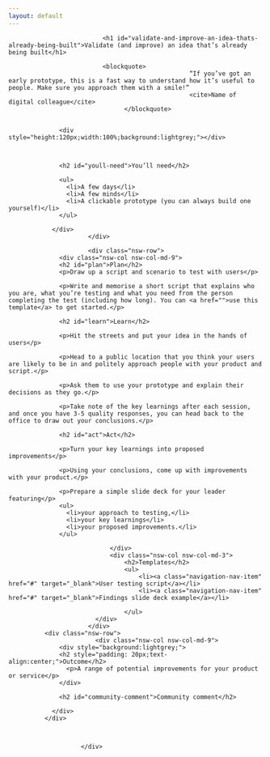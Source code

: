```yaml
---
layout: default
---
```

<div class="nsw-grid">
						  <div class="nsw-row nsw-m-bottom-sm">
						    <div class="nsw-col">

                              <h1 id="validate-and-improve-an-idea-thats-already-being-built">Validate (and improve) an idea that’s already being built</h1>

                              <blockquote>
                      								  “If you’ve got an early prototype, this is a fast way to understand how it’s useful to people. Make sure you approach them with a smile!”
                      								  <cite>Name of digital colleague</cite>
                      				</blockquote>


                  <div style="height:120px;width:100%;background:lightgrey;"></div>



                  <h2 id="youll-need">You’ll need</h2>

                  <ul>
                    <li>A few days</li>
                    <li>A few minds</li>
                    <li>A clickable prototype (you can always build one yourself)</li>
                  </ul>

                </div>
						  </div>

						  <div class="nsw-row">
                  <div class="nsw-col nsw-col-md-9">
                  <h2 id="plan">Plan</h2>
                  <p>Draw up a script and scenario to test with users</p>

                  <p>Write and memorise a short script that explains who you are, what you’re testing and what you need from the person completing the test (including how long). You can <a href="">use this template</a> to get started.</p>

                  <h2 id="learn">Learn</h2>

                  <p>Hit the streets and put your idea in the hands of users</p>

                  <p>Head to a public location that you think your users are likely to be in and politely approach people with your product and script.</p>

                  <p>Ask them to use your prototype and explain their decisions as they go.</p>

                  <p>Take note of the key learnings after each session, and once you have 3-5 quality responses, you can head back to the office to draw out your conclusions.</p>

                  <h2 id="act">Act</h2>

                  <p>Turn your key learnings into proposed improvements</p>

                  <p>Using your conclusions, come up with improvements with your product.</p>

                  <p>Prepare a simple slide deck for your leader featuring</p>
                  <ul>
                    <li>your approach to testing,</li>
                    <li>your key learnings</li>
                    <li>your proposed improvements.</li>
                  </ul>

							    </div>
							    <div class="nsw-col nsw-col-md-3">
									<h2>Templates</h2>
									<ul>
										<li><a class="navigation-nav-item" href="#" target="_blank">User testing script</a></li>
										<li><a class="navigation-nav-item" href="#" target="_blank">Findings slide deck example</a></li>

									</ul>
						    </div>
						  </div>
              <div class="nsw-row">
						    <div class="nsw-col nsw-col-md-9">
                  <div style="background:lightgrey;">
                  <h2 style="padding: 20px;text-align:center;">Outcome</h2>
                    <p>A range of potential improvements for your product or service</p>
                  </div>

                  <h2 id="community-comment">Community comment</h2>

                </div>
              </div>



						</div>
